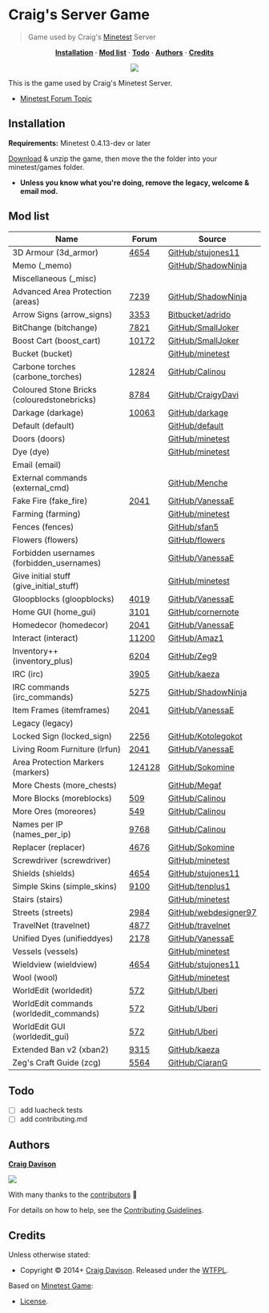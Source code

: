 # Craig's Server Game

> Game used by Craig's [Minetest](http://www.minetest.net) Server

<p align="center">
<b><a href="#installation">Installation</a></b>
·
<b><a href="#mod-list">Mod list</a></b>
·
<b><a href="#todo">Todo</a></b>
·
<b><a href="#authors">Authors</a></b>
·
<b><a href="#credits">Credits</a></b>
</p>

<p align="center">
<a href="https://travis-ci.org/davisonio/craig-server_game"><img src="https://img.shields.io/travis/davisonio/craig-server_game.svg?style=flat-square"/></a>
</p>

This is the game used by Craig's Minetest Server.

- [Minetest Forum Topic](https://forum.minetest.net/viewtopic.php?id=7010)

## Installation

**Requirements:** Minetest 0.4.13-dev or later

[Download](https://github.com/CraigyDavi/Craig-Server_game/archive/master.zip) & unzip the game, then move the the folder into your minetest/games folder.

- **Unless you know what you're doing, remove the legacy, welcome & email mod.**

## Mod list

| Name                                      | Forum | Source |
|-------------------------------------------|-------|--------|
|3D Armour (3d_armor)                       |[4654](https://forum.minetest.net/viewtopic.php?id=4654)|[GitHub/stujones11](https://github.com/stujones11/minetest-3d_armor/tree/master/3d_armor)|
|Memo (_memo)                               ||[GitHub/ShadowNinja](https://github.com/ShadowNinja/memo)|
|Miscellaneous (_misc)                      |||
|Advanced Area Protection (areas)           |[7239](https://forum.minetest.net/viewtopic.php?id=7239)|[GitHub/ShadowNinja](https://github.com/ShadowNinja/areas)|
|Arrow Signs (arrow_signs)                  |[3353](https://forum.minetest.net/viewtopic.php?id=3353)|[Bitbucket/adrido](https://bitbucket.org/adrido/arrow_signs)|
|BitChange (bitchange)                      |[7821](https://forum.minetest.net/viewtopic.php?id=7821)|[GitHub/SmallJoker](https://github.com/SmallJoker/bitchange)|
|Boost Cart (boost_cart)                    |[10172](https://forum.minetest.net/viewtopic.php?id=10172)|[GitHub/SmallJoker](https://github.com/SmallJoker/boost_cart)|
|Bucket (bucket)                            ||[GitHub/minetest](https://github.com/minetest/minetest_game/tree/master/mods/bucket)|
|Carbone torches (carbone_torches)|[12824](https://forum.minetest.net/viewtopic.php?id=12824)|[GitHub/Calinou](https://github.com/Calinou/carbone-ng/tree/master/mods/carbone_torches)|
|Coloured Stone Bricks (colouredstonebricks)|[8784](https://forum.minetest.net/viewtopic.php?id=8784)|[GitHub/CraigyDavi](https://github.com/CraigyDavi/colouredstonebricks)|
|Darkage (darkage)                          |[10063](https://forum.minetest.net/viewtopic.php?id=10063)|[GitHub/darkage](https://github.com/CraigyDavi/darkage)|
|Default (default)                          ||[GitHub/default](https://github.com/minetest/minetest_game/tree/master/mods/default)|
|Doors (doors)                              ||[GitHub/minetest](https://github.com/minetest/minetest_game/tree/master/mods/doors)|
|Dye (dye)                                  ||[GitHub/minetest](https://github.com/minetest/minetest_game/tree/master/mods/dye)|
|Email (email)           					|||
|External commands (external_cmd)           ||[GitHub/Menche](https://github.com/Menche/external_cmd)|
|Fake Fire (fake_fire)                      |[2041](https://forum.minetest.net/viewtopic.php?id=2041)|[GitHub/VanessaE](https://github.com/VanessaE/homedecor_modpack/tree/master/fake_fire)|
|Farming (farming)                          ||[GitHub/minetest](https://github.com/minetest/minetest_game/tree/master/mods/farming)|
|Fences (fences)                            ||[GitHub/sfan5](https://github.com/sfan5/minetest_game/tree/fences/mods/fences)|
|Flowers (flowers)                          ||[GitHub/flowers](https://github.com/minetest/minetest_game/tree/master/mods/flowers)|
|Forbidden usernames (forbidden_usernames)  ||[GitHub/VanessaE](https://github.com/VanessaE/forbidden_usernames)|
|Give initial stuff (give_initial_stuff)    ||[GitHub/minetest](https://github.com/minetest/minetest_game/tree/master/mods/give_initial_stuff)|
|Gloopblocks (gloopblocks)                  |[4019](https://forum.minetest.net/viewtopic.php?id=4019)|[GitHub/VanessaE](https://github.com/VanessaE/gloopblocks)|
|Home GUI (home_gui)                        |[3101](https://forum.minetest.net/viewtopic.php?id=3101)|[GitHub/cornernote](https://github.com/cornernote/minetest-home_gui)|
|Homedecor (homedecor)                      |[2041](https://forum.minetest.net/viewtopic.php?id=2041)|[GitHub/VanessaE](https://github.com/VanessaE/homedecor_modpack/tree/master/homedecor)|
|Interact (interact)               |[11200](https://forum.minetest.net/viewtopic.php?id=11200)|[GitHub/Amaz1](https://github.com/Amaz1/interact)|
|Inventory++ (inventory_plus)               |[6204](https://forum.minetest.net/viewtopic.php?id=6204)|[GitHub/Zeg9](https://github.com/Zeg9/minetest-inventory_plus)|
|IRC (irc)             						|[3905](https://forum.minetest.net/viewtopic.php?id=3905)|[GitHub/kaeza](https://github.com/kaeza/minetest-irc)|
|IRC commands (irc_commands)             	|[5275](https://forum.minetest.net/viewtopic.php?id=5275)|[GitHub/ShadowNinja](https://github.com/ShadowNinja/minetest-irc_commands)|
|Item Frames (itemframes)                   |[2041](https://forum.minetest.net/viewtopic.php?id=2041)|[GitHub/VanessaE](https://github.com/VanessaE/homedecor_modpack/tree/master/itemframes)|
|Legacy (legacy)                            |||
|Locked Sign (locked_sign)                  |[2256](https://forum.minetest.net/viewtopic.php?id=2256)|[GitHub/Kotolegokot](https://github.com/Kotolegokot/minetest-mod-locked_sign)|
|Living Room Furniture (lrfun)              |[2041](https://forum.minetest.net/viewtopic.php?id=2041)|[GitHub/VanessaE](https://github.com/VanessaE/homedecor_modpack/tree/master/lrfurn)|
|Area Protection Markers (markers)          |[124128](https://forum.minetest.net/viewtopic.php?id=124128)|[GitHub/Sokomine](https://github.com/Sokomine/markers)|
|More Chests (more_chests)                  ||[GitHub/Megaf](https://github.com/Megaf/more_chests)|
|More Blocks (moreblocks)                   |[509](https://forum.minetest.net/viewtopic.php?id=509)|[GitHub/Calinou](https://github.com/Calinou/moreblocks)|
|More Ores (moreores)                       |[549](https://forum.minetest.net/viewtopic.php?id=549)|[GitHub/Calinou](https://github.com/Calinou/moreores)|
|Names per IP (names_per_ip)                |[9768](https://forum.minetest.net/viewtopic.php?id=9768)|[GitHub/Calinou](https://github.com/Calinou/carbone/tree/master/mods/names_per_ip)|
|Replacer (replacer)                        |[4676](https://forum.minetest.net/viewtopic.php?id=4676)|[GitHub/Sokomine](https://github.com/Sokomine/replacer)|
|Screwdriver (screwdriver)                  ||[GitHub/minetest](https://github.com/minetest/minetest_game/tree/master/mods/screwdriver)|
|Shields (shields)                          |[4654](https://forum.minetest.net/viewtopic.php?id=4654)|[GitHub/stujones11](https://github.com/stujones11/minetest-3d_armor/tree/master/shields)|
|Simple Skins (simple_skins)                |[9100](https://forum.minetest.net/viewtopic.php?id=9100)|[GitHub/tenplus1](https://github.com/tenplus1/simple_skins)|
|Stairs (stairs)                            ||[GitHub/minetest](https://github.com/minetest/minetest_game/tree/master/mods/stairs)|
|Streets (streets)                          |[2984](https://forum.minetest.net/viewtopic.php?id=2984)|[GitHub/webdesigner97](https://github.com/webdesigner97/streets)|
|TravelNet (travelnet)                      |[4877](https://forum.minetest.net/viewtopic.php?id=4877)|[GitHub/travelnet](https://github.com/Sokomine/travelnet)|
|Unified Dyes (unifieddyes)                 |[2178](https://forum.minetest.net/viewtopic.php?id=2178)|[GitHub/VanessaE](https://github.com/VanessaE/unifieddyes)|
|Vessels (vessels)                          ||[GitHub/minetest](https://github.com/minetest/minetest_game/tree/master/mods/vessels)|
|Wieldview (wieldview)                      |[4654](https://forum.minetest.net/viewtopic.php?id=4654)|[GitHub/stujones11](https://github.com/stujones11/minetest-3d_armor/tree/master/wieldview)|
|Wool (wool)                                ||[GitHub/minetest](https://github.com/minetest/minetest_game/tree/master/mods/wool)|
|WorldEdit (worldedit)                      |[572](https://forum.minetest.net/viewtopic.php?id=572)|[GitHub/Uberi](https://github.com/Uberi/Minetest-WorldEdit/tree/master/worldedit)|
|WorldEdit commands (worldedit_commands)    |[572](https://forum.minetest.net/viewtopic.php?id=572)|[GitHub/Uberi](https://github.com/Uberi/Minetest-WorldEdit/tree/master/worldedit_commands)|
|WorldEdit GUI (worldedit_gui)              |[572](https://forum.minetest.net/viewtopic.php?id=572)|[GitHub/Uberi](https://github.com/Uberi/Minetest-WorldEdit/tree/master/worldedit_gui)|
|Extended Ban v2 (xban2)                    |[9315](https://forum.minetest.net/viewtopic.php?id=9315)|[GitHub/kaeza](https://github.com/kaeza/minetest-xban2)|
|Zeg's Craft Guide (zcg)                    |[5564](https://forum.minetest.net/viewtopic.php?id=5564)|[GitHub/CiaranG](https://github.com/CiaranG/minetest-zcg)|

## Todo
- [ ] add luacheck tests
- [ ] add contributing.md

## Authors

**[Craig Davison](http://davison.io)**

[![](https://img.shields.io/github/followers/davisonio.svg?style=social&label=Follow)](https://github.com/davisonio)

With many thanks to the [contributors](https://github.com/davisonio/craig-server_game/graphs/contributors) :clap:

For details on how to help, see the [Contributing Guidelines](https://github.com/davisonio/craig-server_game/blob/master/CONTRIBUTING.md).

## Credits

Unless otherwise stated:

- Copyright © 2014+ [Craig Davison](http://davison.io). Released under the [WTFPL](http://www.wtfpl.net/txt/copying/).

Based on [Minetest Game](https://github.com/minetest/minetest_game):

- [License](https://github.com/minetest/minetest_game/blob/master/README.txt).
